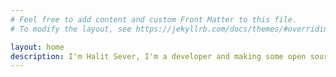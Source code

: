 ```yaml
---
# Feel free to add content and custom Front Matter to this file.
# To modify the layout, see https://jekyllrb.com/docs/themes/#overriding-theme-defaults

layout: home
description: I'm Halit Sever, I'm a developer and making some open source projects for learning some stuff. This my personal website for contact and writing articles.
---
```

